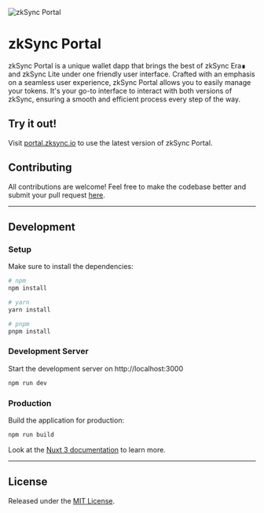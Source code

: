 ![zkSync Portal](https://portal.zksync.io/preview.jpg)

# zkSync Portal
zkSync Portal is a unique wallet dapp that brings the best of zkSync Era∎ and zkSync Lite under one friendly user interface. Crafted with an emphasis on a seamless user experience, zkSync Portal allows you to easily manage your tokens. It's your go-to interface to interact with both versions of zkSync, ensuring a smooth and efficient process every step of the way.

## Try it out!

Visit [portal.zksync.io](https://portal.zksync.io/) to use the latest version of zkSync Portal.

## Contributing
All contributions are welcome! Feel free to make the codebase better and submit your pull request [here](https://github.com/matter-labs/dapp-portal/pulls).

---
## Development
### Setup

Make sure to install the dependencies:

```bash
# npm
npm install

# yarn
yarn install

# pnpm
pnpm install
```

### Development Server

Start the development server on http://localhost:3000

```bash
npm run dev
```

### Production

Build the application for production:

```bash
npm run build
```

Look at the [Nuxt 3 documentation](https://nuxt.com/docs/getting-started/introduction) to learn more.

---

## License
Released under the [MIT License](https://github.com/matter-labs/dapp-portal/blob/main/LICENSE).
